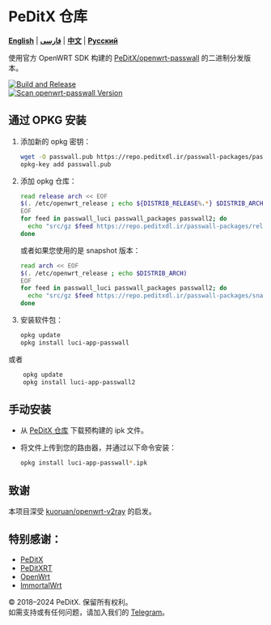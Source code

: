 # PeDitX 仓库

[**English**](README.md) | [**فارسی**](README_fa.md) | [**中文**](README_zh.md) | [**Русский**](README_ru.md)

使用官方 OpenWRT SDK 构建的 [PeDitX/openwrt-passwall](https://github.com/peditx/openwrt-passwall) 的二进制分发版本。

[![Build and Release](https://github.com/dianlujitao/openwrt-passwall-build/actions/workflows/build-release.yml/badge.svg)](https://github.com/peditx/passrepo/actions/workflows/autocomp.yml)  
[![Scan openwrt-passwall Version](https://github.com/dianlujitao/openwrt-passwall-build/actions/workflows/version-scan.yml/badge.svg)](https://github.com/peditx/passrepo/actions/workflows/version-scan.yml)

## 通过 OPKG 安装

1. 添加新的 opkg 密钥：

    ```sh
    wget -O passwall.pub https://repo.peditxdl.ir/passwall-packages/passwall.pub
    opkg-key add passwall.pub
    ```

2. 添加 opkg 仓库：

    ```sh
    read release arch << EOF
    $(. /etc/openwrt_release ; echo ${DISTRIB_RELEASE%.*} $DISTRIB_ARCH)
    EOF
    for feed in passwall_luci passwall_packages passwall2; do
      echo "src/gz $feed https://repo.peditxdl.ir/passwall-packages/releases/packages-$release/$arch/$feed" >> /etc/opkg/customfeeds.conf
    done
    ```

    或者如果您使用的是 snapshot 版本：

    ```sh
    read arch << EOF
    $(. /etc/openwrt_release ; echo $DISTRIB_ARCH)
    EOF
    for feed in passwall_luci passwall_packages passwall2; do
      echo "src/gz $feed https://repo.peditxdl.ir/passwall-packages/snapshots/packages/$arch/$feed" >> /etc/opkg/customfeeds.conf
    done
    ```

3. 安装软件包：

    ```sh
    opkg update
    opkg install luci-app-passwall
    ```

或者

```sh
    opkg update
    opkg install luci-app-passwall2
```

## 手动安装

- 从 [PeDitX 仓库](https://repo.peditxdl.ir/passwall-packages/releases/) 下载预构建的 ipk 文件。

- 将文件上传到您的路由器，并通过以下命令安装：

    ```sh
    opkg install luci-app-passwall*.ipk
    ```

## 致谢

本项目深受 [kuoruan/openwrt-v2ray](https://github.com/kuoruan/openwrt-v2ray) 的启发。

## 特别感谢：

- [PeDitX](https://github.com/peditx)  
- [PeDitXRT](https://github.com/peditx/peditxrt)  
- [OpenWrt](https://github.com/openwrt)  
- [ImmortalWrt](https://github.com/immortalwrt)  

© 2018–2024 PeDitX. 保留所有权利。  
如需支持或有任何问题，请加入我们的 [Telegram](https://t.me/peditx)。

